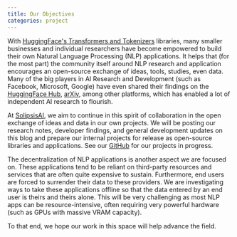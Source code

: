 ```yaml
---
title: Our Objectives
categories: project
---
```


With [HuggingFace's Transformers and Tokenizers](https://huggingface.co/) libraries, many smaller businesses and individual researchers have become empowered to build their own Natural Language Processing (NLP) applications. It helps that (for the most part) the community itself around NLP research and application encourages an open-source exchange of ideas, tools, studies, even data. Many of the big players in AI Research and Development (such as Facebook, Microsoft, Google) have even shared their findings on the [HuggingFace Hub](https://huggingface.co/docs/hub/index), [arXiv](https://arxiv.org/), among other platforms, which has enabled a lot of independent AI research to flourish.

At [SolipsisAI](https://solipsis.ai), we aim to continue in this spirit of collaboration in the open exchange of ideas and data in our own projects. We will be posting our research notes, developer findings, and general development updates on this blog and prepare our internal projects for release as open-source libraries and applications. See our [GitHub](https://github.com/SolipsisAI) for our projects in progress.

The decentralization of NLP applications is another aspect we are focused on. These applications tend to be reliant on third-party resources and services that are often quite expensive to sustain. Furthermore, end users are forced to surrender their data to these providers. We are investigating ways to take these applications offline so that the data entered by an end user is theirs and theirs alone. This will be very challenging as most NLP apps can be resource-intensive, often requiring very powerful hardware (such as GPUs with massive VRAM capacity).

To that end, we hope our work in this space will help advance the field.